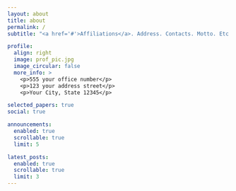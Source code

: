```yaml
---
layout: about
title: about
permalink: /
subtitle: "<a href='#'>Affiliations</a>. Address. Contacts. Motto. Etc."

profile:
  align: right
  image: prof_pic.jpg
  image_circular: false
  more_info: >
    <p>555 your office number</p>
    <p>123 your address street</p>
    <p>Your City, State 12345</p>

selected_papers: true
social: true

announcements:
  enabled: true
  scrollable: true
  limit: 5

latest_posts:
  enabled: true
  scrollable: true
  limit: 3
---
```

